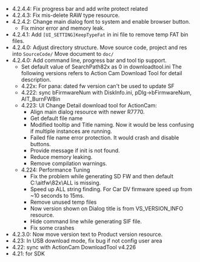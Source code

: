 - 4.2.4.4: Fix progress bar and add write protect related
- 4.2.4.3: Fix mis-delete RAW type resource.
- 4.2.4.2: Change main dialog font to system and enable browser button.
  - Fix minor error and memory leak.
- 4.2.4.1: Add `[UI_SETTING]KeepTypeFat`	 in ini file to remove temp FAT bin files.
- 4.2.4.0: Adjust directory structure. Move source code, project and res into `SourceCode/`
  Move document to `doc/`
- 4.2.4.0: Add command line, progress bar and tool tip support.
  - Set default value of SearchPath82x as 0 in downloadtool.ini
    The following versions refers to Action Cam Download Tool for detail description.
  - 4.22x: For pana: dated fw version can't be used to update SF
  - 4.222: sync bFirmwareNum with DiskInfo.ini, pDlg->bFirmwareNum, AIT_BurnFWBin
  - 4.223: UI Change
    Detail download tool for ActionCam:
    - Align main dialog resource with newer R7770.
    - Get default file name
    - Modified tooltip and Title naming. Now it would be less confusing if multiple instances are running.
    - Failed file name error protection. It would crash and disable buttons.
    - Provide message if init is not found.
    - Reduce memory leaking.
    - Remove compilation warnings.
  - 4.224: Performance Tuning
    - Fix the problem while generating SD FW and then default C:\aitfw\82x\ALL is missing.
    - Speed up ALL string finding. For Car DV firmware speed up from ~10 seconds to 15ms.
    - Remove unused temp files
    - Now version shown on Dialog title is from VS_VERSION_INFO resource.
    - Hide command line while generating SIF file.
    - Fix some crashes
- 4.2.3.0: Now move version text to Product version resource.
- 4.23: In USB download mode, fix bug if not config user area
- 4.22: sync with ActionCam DownloadTool v4.226
- 4.21: for SDK
